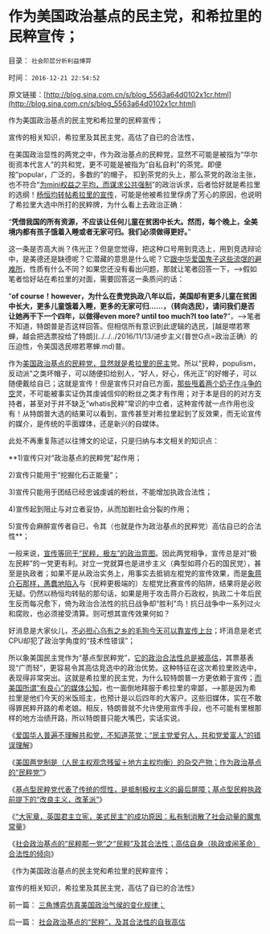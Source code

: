 # 作为美国政治基点的民主党，和希拉里的民粹宣传；

目录： `社会阶层分析利益博羿` 

时间： `2016-12-21 22:54:52` 

原文链接：[http://blog.sina.com.cn/s/blog_5563a64d0102x1cr.html](http://blog.sina.com.cn/s/blog_5563a64d0102x1cr.html)

作为美国政治基点的民主党和希拉里的民粹宣传；

宣传的相关知识，希拉里及其民主党，高估了自已的合法性，

在美国政治显性的两党之中，作为政治基点的民粹党，显然不可能是被指为“华尔街资本代言人”的共和党，更不可能是被指为“自私自利”的茶党。即便按“popular，广泛的，多数的”的帽子，
扣到茶党的头上，那么茶党的政治主张，也不符合“[为mini权益之平均，而谋求公共强制](../../../2016/12/16/进步主义“人人平等”真面目，基督教阴险的真面目；.md)”的政治诉求，后者恰好就是希拉里的选纲！[杨恒均转帖希拉里的宣传](http://blog.sina.com.cn/s/blog_48c00fbb0102x110.html)，可能是他被希拉里俘虏了芳心的原因，也说明了希拉里大选中所打的民粹牌，为什么看上去政治正确：

“**凭借我国的所有资源，不应该让任何儿童在贫困中长大。然而，每个晚上，全美境内都有孩子饿着入睡或者无家可归。我们必须做得更好。**”

这一条是否高大尚？伟光正？但是您觉得，把这种口号用到竞选上，用到竞选辩论中，是美德还是缺德呢？它潜藏的意思是什么呢？它[跟中华爱国鬼子这些流氓的避难所](../../../2015/9/16/反思甲午，中国鹰派几乎灭亡了中国.md)，性质有什么不同？如果您还没有看出问题，那就让笔者回答一下，——>假如笔者恰好站在希拉里的对面，需要回答这一条质问的话：

“**of
course！however，为什么在贵党执政八年以后，美国却有更多儿童在贫困中长大，更多儿童饿着入睡，更多的无家可归……，（转向选民），请问我们是否让她再干下一个四年，以做得even
more? until too much?l too
late?**”，——>笔者不知道，特朗普是否这样回答。但相信所有意识到此逻辑的选民，[越是噤若寒蝉，越会把选票投给了特朗](../../../2016/11/13/进步主义(普世G点=政治正确）的压迫性，令美国选民噤若寒蝉.md)普。

作为[美国政治基点的民粹党，显然就是希拉里的民主](../../../2016/11/7/特朗普及其支持者不是民粹，希拉里的政党整个路线都是民粹.md)党。所以“民粹，populism，反动派”之类坏帽子，可以随便扣给别人，“好人，好心，伟光正”的好帽子，可以随便戴给自已；这就是宣传！但是宣传只对自已方面，[那些甩着两个奶子作斗争的空](http://darthvad.blog.sohu.com/323233703.html)灵，不可能被事实证伪其虔诚信仰的粉丝之类才有作用；对于本是目的的对方支持者，甚至对于并不缺乏“whatis民粹”常识的中立者，这种宣传就一点作用也没有！从特朗普大选的结果可以看到，宣传甚至对希拉里起到了反效果，而无论宣传的媒介，是传统的平面媒体，还是新兴的自媒体。

此处不再重复陈述以往博文的论证，只是归纳与本文相关的知识点：

**1)宣传只对“政治基点的民粹党”起作用；

2)宣传只能用于“挖掘化石正能量”；

3)宣传只能用于团结已经忠诚虔诚的粉丝，不能增加执政合法性；

4)宣传起到阻止与对立者妥协，从而加剧社会分裂的作用；

5)宣传会麻醉宣传者自已，令其（也就是作为政治基点的民粹党）高估自已的合法性**；

一般来说，[宣传等同于“民粹，极左”的政治意图](../../../2015/11/7/进步主义对宣传的错觉，旧制度和大革命的现实.md)。因此两党相争，宣传总是对“极左民粹”的一党更有利。对立一党就算也是进步主义（典型如蒋介石的国民党），甚至是执政者；如果不是从政治实务上，用事实去抵销左棍党的宣传效果，而是[象蒋介石那样，愚蠢地陷入](../../../2013/10/3/有中国特色的左右派，都有着“宣传万能”的共识.md)与（民粹更极端的）左棍党比赛宣传的陷阱，结果将是必败无疑。仍然以杨恒均转贴的那句话，如果是用于攻击蒋介石政权，执政二十年后民生反而每况愈下，倚为政治合法性的抗日战争却“胜利”鸟！抗日战争中一系列过火和腐败，也必须接受清算。则可想其宣传效果何如？

好消息是大家伙儿，[不必担心乌有之乡的毛狗今天可以靠宣传上台](https://wp.me/p1tcNC-60)；坏消息是老式CPU却犯了政治学角度的“技术性错误”；

所以象美国民主党作为“基点型民粹党”，[它的政治合法性总是被高估](../../../2016/11/19/“不信神悖误，自信悖误”，此自信非彼自信.md)，其票基表现“广而轻”，更容易令其高估竞选中的政治优势。这种特征在这次希拉里败选中，表现得非常突出。这就是希拉里的民主党，为什么较特朗普一方更依赖于宣传；[而美国所谓“有良心”的媒体公知](http://darthvad.blog.sohu.com/323240761.html)，也一面倒地拜服于希拉里的卑鄙，——>那是因为希拉里是他们今天的米饭班主，也预计是以后四年的大客户。这些旧媒体，实在不敢得罪民粹开路的希老娘。相反，特朗普就不允许使用宣传手段，也不可能有里根那样的地方治绩开路，所以特朗普只能大嘴巴，实话实说。

《[爱国华人普遍不理解共和党，不知道茶党；“民主党爱穷人，共和党爱富人”的错误理解](../../../2016/12/14/共和党“小政府，少干预”的保守主义倾向的政治来源；.md)》

《[美国两党制是（人民主权观念残留＋地方主权均衡）的杂交产物；作为政治基点的“民粹党”](../../../2016/12/15/美国两党制是杂交产物，作为政治基点的“民粹党”.md)》

《[基点型民粹党代表了传统的惯性，是抵制极权主义的最后屏障；基点型民粹执政前提下的“改良主义，改革派”](../../../2016/12/16/任何政制中都有扎根于化石正能量的“基点型民粹党”；.md)》

《[“大宪章，英国君主立宪，美式民主”的成功原因：私有制消散了社会动量的魔鬼常量](../../../2016/12/17/“大宪章，英国君主立宪，美式民主”的成功原因.md)》

《[社会政治基点的“民粹那一党”之“民粹”及其合法性；高估自身（执政或闹革命）合法性的倾向](../../../2016/12/19/社会政治基点的“民粹”，及其合法性的自我高估.md)》

《作为美国政治基点的民主党和希拉里的民粹宣传；

宣传的相关知识，希拉里及其民主党，高估了自已的合法性》

前一篇： [三角博弈仿真美国政治气侯的变化规律；](../../../2016/12/25/三角博弈仿真美国政治气侯的变化规律；.md)

后一篇： [社会政治基点的“民粹”，及其合法性的自我高估](../../../2016/12/19/社会政治基点的“民粹”，及其合法性的自我高估.md)

